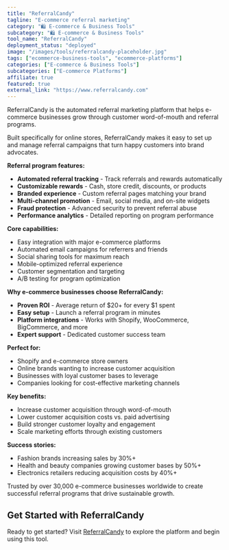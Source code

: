 ```yaml
---
title: "ReferralCandy"
tagline: "E-commerce referral marketing"
category: "🛍️ E-commerce & Business Tools"
subcategory: "🛍️ E-commerce & Business Tools"
tool_name: "ReferralCandy"
deployment_status: "deployed"
image: "/images/tools/referralcandy-placeholder.jpg"
tags: ["ecommerce-business-tools", "ecommerce-platforms"]
categories: ["E-commerce & Business Tools"]
subcategories: ["E-commerce Platforms"]
affiliate: true
featured: true
external_link: "https://www.referralcandy.com"
---
```

ReferralCandy is the automated referral marketing platform that helps e-commerce businesses grow through customer word-of-mouth and referral programs.

Built specifically for online stores, ReferralCandy makes it easy to set up and manage referral campaigns that turn happy customers into brand advocates.

**Referral program features:**
- **Automated referral tracking** - Track referrals and rewards automatically
- **Customizable rewards** - Cash, store credit, discounts, or products
- **Branded experience** - Custom referral pages matching your brand
- **Multi-channel promotion** - Email, social media, and on-site widgets
- **Fraud protection** - Advanced security to prevent referral abuse
- **Performance analytics** - Detailed reporting on program performance

**Core capabilities:**
- Easy integration with major e-commerce platforms
- Automated email campaigns for referrers and friends
- Social sharing tools for maximum reach
- Mobile-optimized referral experience
- Customer segmentation and targeting
- A/B testing for program optimization

**Why e-commerce businesses choose ReferralCandy:**
- **Proven ROI** - Average return of $20+ for every $1 spent
- **Easy setup** - Launch a referral program in minutes
- **Platform integrations** - Works with Shopify, WooCommerce, BigCommerce, and more
- **Expert support** - Dedicated customer success team

**Perfect for:**
- Shopify and e-commerce store owners
- Online brands wanting to increase customer acquisition
- Businesses with loyal customer bases to leverage
- Companies looking for cost-effective marketing channels

**Key benefits:**
- Increase customer acquisition through word-of-mouth
- Lower customer acquisition costs vs. paid advertising
- Build stronger customer loyalty and engagement
- Scale marketing efforts through existing customers

**Success stories:**
- Fashion brands increasing sales by 30%+
- Health and beauty companies growing customer bases by 50%+
- Electronics retailers reducing acquisition costs by 40%+

Trusted by over 30,000 e-commerce businesses worldwide to create successful referral programs that drive sustainable growth.

## Get Started with ReferralCandy

Ready to get started? Visit [ReferralCandy](https://www.referralcandy.com) to explore the platform and begin using this tool.